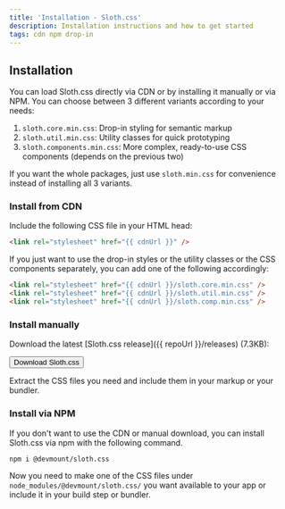 ```yaml
---
title: 'Installation - Sloth.css'
description: Installation instructions and how to get started
tags: cdn npm drop-in
---
```


## Installation

You can load Sloth.css directly via CDN or by installing it manually or via NPM. You can choose between 3 different variants according to your needs:

1. `sloth.core.min.css`: Drop-in styling for semantic markup
2. `sloth.util.min.css`: Utility classes for quick prototyping
3. `sloth.components.min.css`: More complex, ready-to-use CSS components (depends on the previous two)

If you want the whole packages, just use `sloth.min.css` for convenience instead of installing all 3 variants.

### Install from CDN

Include the following CSS file in your HTML head:

```html
<link rel="stylesheet" href="{{ cdnUrl }}" />
```

If you just want to use the drop-in styles or the utility classes or the CSS components separately, you can add one of the following accordingly:

```html
<link rel="stylesheet" href="{{ cdnUrl }}/sloth.core.min.css" />
<link rel="stylesheet" href="{{ cdnUrl }}/sloth.util.min.css" />
<link rel="stylesheet" href="{{ cdnUrl }}/sloth.comp.min.css" />
```

### Install manually

Download the latest [Sloth.css release]({{ repoUrl }}/releases) (7.3KB):

<button onclick="window.location.href='{{ repoUrl }}/releases'">Download Sloth.css</button>

Extract the CSS files you need and include them in your markup or your bundler.

### Install via NPM

If you don't want to use the CDN or manual download, you can install Sloth.css via npm with the following command.

```bash
npm i @devmount/sloth.css
```

Now you need to make one of the CSS files under `node_modules/@devmount/sloth.css/` you want available to your app or include it in your build step or bundler.
